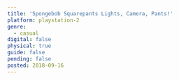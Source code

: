 ```yaml
---
title: 'Spongebob Squarepants Lights, Camera, Pants!'
platform: playstation-2
genre:
  - casual
digital: false
physical: true
guide: false
pending: false
posted: 2018-09-16
---
```

